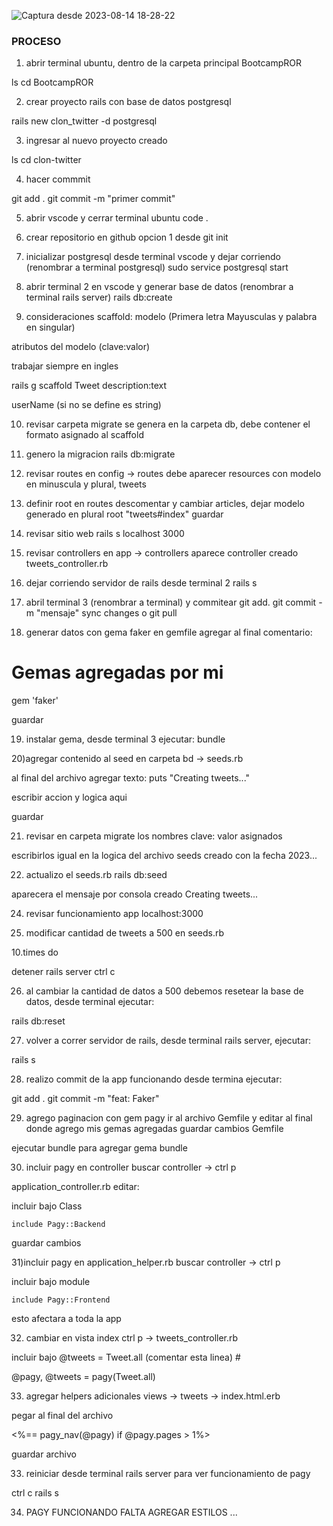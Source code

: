 ![Captura desde 2023-08-14 18-28-22](https://github.com/pedro-donoso/clon_twitter/assets/68760595/69f71e4f-83f7-4883-9dd8-5c90d682e0b7)
### PROCESO
1) abrir terminal ubuntu, dentro de la carpeta principal BootcampROR

ls
cd BootcampROR

2) crear proyecto rails con base de datos postgresql

rails new clon_twitter -d postgresql

3) ingresar al nuevo proyecto creado

ls
cd clon-twitter

4) hacer commmit

git add .
git commit -m "primer commit"

5) abrir vscode y cerrar terminal ubuntu
code .


6) crear repositorio en github
opcion 1 desde git init


7) inicializar postgresql desde terminal vscode y dejar corriendo (renombrar a terminal postgresql)
sudo service postgresql start


8) abrir terminal 2 en vscode y generar base de datos (renombrar a terminal rails server)
rails db:create

9) consideraciones scaffold: 
modelo (Primera letra Mayusculas y palabra en singular)

atributos del modelo (clave:valor)

trabajar siempre en ingles

rails g scaffold Tweet description:text  

userName (si no se define es string)

10) revisar carpeta migrate
se genera en la carpeta db, debe contener el formato asignado al scaffold

11) genero la migracion
rails db:migrate

12) revisar routes
en config -> routes
debe aparecer resources con modelo en minuscula y plural, tweets

13) definir root 
en routes descomentar y cambiar articles, dejar modelo generado en plural
root "tweets#index"
guardar

14) revisar sitio web 
rails s
localhost 3000

15) revisar controllers
en app -> controllers
aparece controller creado
tweets_controller.rb

16) dejar corriendo servidor de rails desde terminal 2
rails s

17) abril terminal 3 (renombrar a terminal) y commitear
git add.
git commit -m "mensaje"
sync changes o git pull

18) generar datos con gema faker
en gemfile agregar al final comentario:

# Gemas agregadas por mi
gem 'faker'

guardar

19) instalar gema, desde terminal 3 ejecutar:
bundle

20)agregar contenido al seed
en carpeta bd -> seeds.rb

al final del archivo agregar texto:
puts "Creating tweets..."

escribir accion y logica aqui

guardar

21) revisar en carpeta migrate los nombres clave: valor asignados

escribirlos igual en la logica del archivo seeds creado con la fecha 2023...

22) actualizo el seeds.rb
rails db:seed

aparecera el mensaje por consola creado
Creating tweets...

24) revisar funcionamiento app
localhost:3000

25) modificar cantidad de tweets a 500
en seeds.rb

10.times do

detener rails server
ctrl c

26) al cambiar la cantidad de datos a 500 debemos resetear la base de datos, desde terminal ejecutar:

rails db:reset

27) volver a correr servidor de rails, desde terminal rails server, ejecutar:

rails s

28) realizo commit de la app funcionando
desde termina ejecutar:

git add .
git commit -m "feat: Faker"

29) agrego paginacion con gem pagy
ir al archivo Gemfile y editar al final donde agrego mis gemas agregadas
guardar cambios Gemfile

ejecutar bundle para agregar gema
bundle

30) incluir pagy en controller
buscar controller -> ctrl p

application_controller.rb editar:

incluir bajo Class

	include Pagy::Backend

guardar cambios

31)incluir pagy en application_helper.rb
buscar controller -> ctrl p

incluir bajo module

	include Pagy::Frontend

esto afectara a toda la app

32) cambiar en vista index
ctrl p -> tweets_controller.rb

incluir bajo @tweets = Tweet.all (comentar esta linea) #

 @pagy, @tweets = pagy(Tweet.all)

33) agregar helpers adicionales
views -> tweets -> index.html.erb

pegar al final del archivo

<%== pagy_nav(@pagy) if @pagy.pages > 1%>

guardar archivo

33) reiniciar desde terminal rails server para ver funcionamiento de pagy

ctrl c
rails s

34) PAGY FUNCIONANDO
FALTA AGREGAR ESTILOS
...
